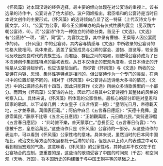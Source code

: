 《怀风藻》对本国汉诗的经典选择，最主要的倾向体现在对公宴诗的重视上。该书选录的诗作中，公宴诗占了绝大部份。波户冈旭指出，君臣唱和的公宴诗是当时日本诗文创作的主要形式，《怀风藻》的选诗倾向凸显了这一特征（上代汉诗文与中国文学，21）。“公宴”为公家，即帝王公卿举办的具有仪式性质的宴会（见汉魏六朝公宴诗，6）。而“公宴诗”作为一种独立的诗歌分类，首见于《文选》。《文选》有“公讌詩”一项，“讌”，同“宴”，为宴饮之意，其中录有曹植、王粲等人因公宴而作的诗。
《怀风藻》中的公宴诗，其内容与情感与《文选》中所收录的公宴诗的性格大致相同。具体来说，涵盖了皇室成员与公卿的宴会、游猎、游览等，较全面地反映出奈良时代的贵族生活。而君臣、群臣之间的唱和，则使得公宴诗成为了日本汉诗创作集团性特点的最初表现。从日本汉诗史的宏观角度看，说日本诗史的开端是从公宴诗起步的，也应该是恰当的。
而尽管《怀风藻》与《文选》所收的公宴诗在内容、思想、集体性等特点是相同的，但公宴诗作为一个专门的类型，在两书中的位置却是不同的。相对于《怀风藻》中公宴诗占选诗绝大多书的情况，《文选》中的公讌詩总共有十四首，因此只能算作《文选》所纳众多诗歌类型的一小部分。而因为《怀风藻》公宴诗的占比，因此可以将其中公宴诗视作其整体的风格的考察入口。
具体来说，《怀风藻》所体现的公家性格，最核心的部分即是对皇恩和国家的歌颂。以下试举几例：大友皇子《五言侍宴一絕》：“皇明光日月，帝德載天地，三才並泰昌，萬國表臣義。”；阿倍仲麻吕《五言春日應詔》：“天德十堯舜，皇恩霑萬民，”藤原不比等《五言元日應詔》：“正朝觀萬國，元日臨兆民。”美努連淨麿《五言春日應詔》
：“此時誰不樂，普天蒙厚仁。”息長臣足《五言春日侍宴》：“帝德被千古，皇恩洽萬民。”这些诗作只是《怀风藻》公宴诗的一部分。从这些诗作的表达中，可以看到《怀风藻》公家性格的意味。具体来说，虽然当时的日本同中国相比，政治文化等方面的发展都处于后滞的阶段，但是从以上诗人的表述之中可以看到相当宏观的气象。这意味着，《怀风藻》的公家性格，其特点并不仅仅在于在公宴场合的应制，更重要的是，这些诗的歌颂受容了中国的时间观（千古）和空间观（天地、万国），将本国历史的构建置于与中国王朝平等的基础之上。
